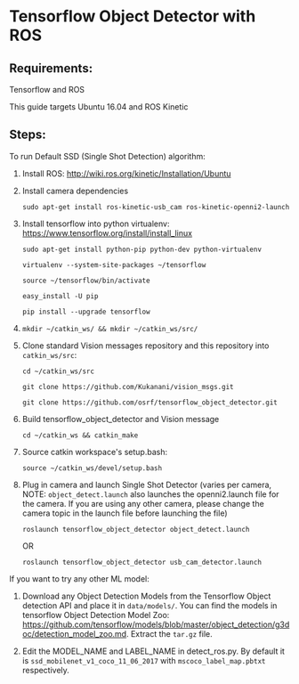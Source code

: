 # Tensorflow Object Detector with ROS

## Requirements:

Tensorflow and ROS

This guide targets Ubuntu 16.04 and ROS Kinetic

## Steps:

To run Default SSD (Single Shot Detection) algorithm:

1. Install ROS: http://wiki.ros.org/kinetic/Installation/Ubuntu

2. Install camera dependencies

    `sudo apt-get install ros-kinetic-usb_cam ros-kinetic-openni2-launch`

3. Install tensorflow into python virtualenv: https://www.tensorflow.org/install/install_linux

    `sudo apt-get install python-pip python-dev python-virtualenv`

    `virtualenv --system-site-packages ~/tensorflow`

    `source ~/tensorflow/bin/activate`

    `easy_install -U pip`

    `pip install --upgrade tensorflow`

4. `mkdir ~/catkin_ws/ && mkdir ~/catkin_ws/src/`

5. Clone standard Vision messages repository and this repository into `catkin_ws/src`:

    `cd ~/catkin_ws/src`

    `git clone https://github.com/Kukanani/vision_msgs.git`

    `git clone https://github.com/osrf/tensorflow_object_detector.git`

6. Build tensorflow_object_detector and Vision message 

    `cd ~/catkin_ws && catkin_make`

7. Source catkin workspace's setup.bash:

    `source ~/catkin_ws/devel/setup.bash`

8. Plug in camera and launch Single Shot Detector (varies per camera, NOTE: `object_detect.launch` also launches the openni2.launch file for the camera. If you are using any other camera, please change the camera topic in the launch file before launching the file)

    `roslaunch tensorflow_object_detector object_detect.launch`

    OR

    `roslaunch tensorflow_object_detector usb_cam_detector.launch`



If you want to try any other ML model:

1. Download any Object Detection Models from the Tensorflow Object detection API and place it in `data/models/`. You can find the models in tensorflow Object Detection Model Zoo: https://github.com/tensorflow/models/blob/master/object_detection/g3doc/detection_model_zoo.md. Extract the `tar.gz` file.

2. Edit the MODEL_NAME and LABEL_NAME in detect_ros.py. By default it is `ssd_mobilenet_v1_coco_11_06_2017` with `mscoco_label_map.pbtxt` respectively. 

